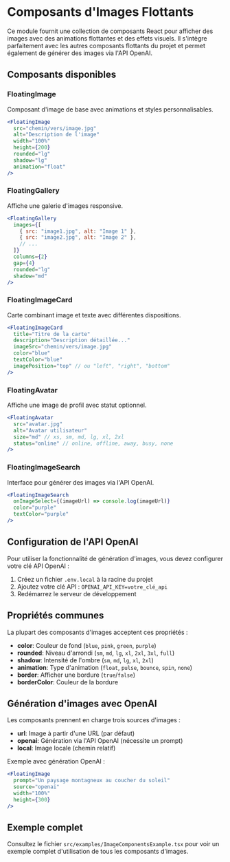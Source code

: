 # Composants d'Images Flottants

Ce module fournit une collection de composants React pour afficher des images avec des animations flottantes et des effets visuels. Il s'intègre parfaitement avec les autres composants flottants du projet et permet également de générer des images via l'API OpenAI.

## Composants disponibles

### FloatingImage

Composant d'image de base avec animations et styles personnalisables.

```jsx
<FloatingImage 
  src="chemin/vers/image.jpg" 
  alt="Description de l'image" 
  width="100%" 
  height={200} 
  rounded="lg"
  shadow="lg"
  animation="float"
/>
```

### FloatingGallery

Affiche une galerie d'images responsive.

```jsx
<FloatingGallery 
  images={[
    { src: "image1.jpg", alt: "Image 1" },
    { src: "image2.jpg", alt: "Image 2" },
    // ...
  ]} 
  columns={2}
  gap={4}
  rounded="lg"
  shadow="md"
/>
```

### FloatingImageCard

Carte combinant image et texte avec différentes dispositions.

```jsx
<FloatingImageCard 
  title="Titre de la carte"
  description="Description détaillée..."
  imageSrc="chemin/vers/image.jpg"
  color="blue"
  textColor="blue"
  imagePosition="top" // ou "left", "right", "bottom"
/>
```

### FloatingAvatar

Affiche une image de profil avec statut optionnel.

```jsx
<FloatingAvatar 
  src="avatar.jpg" 
  alt="Avatar utilisateur"
  size="md" // xs, sm, md, lg, xl, 2xl
  status="online" // online, offline, away, busy, none
/>
```

### FloatingImageSearch

Interface pour générer des images via l'API OpenAI.

```jsx
<FloatingImageSearch 
  onImageSelect={(imageUrl) => console.log(imageUrl)}
  color="purple"
  textColor="purple"
/>
```

## Configuration de l'API OpenAI

Pour utiliser la fonctionnalité de génération d'images, vous devez configurer votre clé API OpenAI :

1. Créez un fichier `.env.local` à la racine du projet
2. Ajoutez votre clé API : `OPENAI_API_KEY=votre_clé_api`
3. Redémarrez le serveur de développement

## Propriétés communes

La plupart des composants d'images acceptent ces propriétés :

- **color**: Couleur de fond (`blue`, `pink`, `green`, `purple`)
- **rounded**: Niveau d'arrondi (`sm`, `md`, `lg`, `xl`, `2xl`, `3xl`, `full`)
- **shadow**: Intensité de l'ombre (`sm`, `md`, `lg`, `xl`, `2xl`)
- **animation**: Type d'animation (`float`, `pulse`, `bounce`, `spin`, `none`)
- **border**: Afficher une bordure (`true`/`false`)
- **borderColor**: Couleur de la bordure

## Génération d'images avec OpenAI

Les composants prennent en charge trois sources d'images :

- **url**: Image à partir d'une URL (par défaut)
- **openai**: Génération via l'API OpenAI (nécessite un prompt)
- **local**: Image locale (chemin relatif)

Exemple avec génération OpenAI :

```jsx
<FloatingImage 
  prompt="Un paysage montagneux au coucher du soleil"
  source="openai"
  width="100%"
  height={300}
/>
```

## Exemple complet

Consultez le fichier `src/examples/ImageComponentsExample.tsx` pour voir un exemple complet d'utilisation de tous les composants d'images.